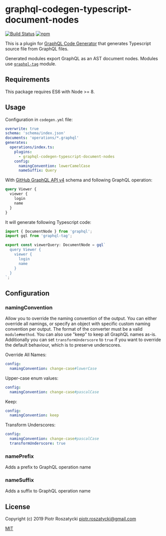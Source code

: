 # graphql-codegen-typescript-document-nodes

<!-- markdownlint-disable MD013 -->

[![Build Status](https://secure.travis-ci.org/dex4er/js-graphql-codegen-typescript-document-nodes.svg)](http://travis-ci.org/dex4er/js-graphql-codegen-typescript-document-nodes) [![npm](https://img.shields.io/npm/v/graphql-codegen-typescript-document-nodes.svg)](https://www.npmjs.com/package/graphql-codegen-typescript-document-nodes)

<!-- markdownlint-enable MD013 -->

This is a plugin for [GraphQL Code
Generator](https://graphql-code-generator.com/) that generates Typescript
source file from GraphQL files.

Generated modules export GraphQL as an AST document nodes. Modules use
[`graphql-tag`](https://www.npmjs.com/package/graphql-tag) module.

## Requirements

This package requires ES6 with Node >= 8.

## Usage

Configuration in `codegen.yml` file:

```yml
overwrite: true
schema: 'schema/index.json'
documents: 'operations/*.graphql'
generates:
  operations/index.ts:
    plugins:
      - graphql-codegen-typescript-document-nodes
    config:
      namingConvention: lowerCamelCase
      nameSuffix: Query
```

With [GitHub GraphQL API v4](https://developer.github.com/v4/) schema and
following GraphQL operation:

```graphql
query Viewer {
  viewer {
    login
    name
  }
}
```

It will generate following Typescript code:

```ts
import { DocumentNode } from 'graphql';
import gql from 'graphql-tag';

export const viewerQuery: DocumentNode = gql`
  query Viewer {
    viewer {
      login
      name
    }
  }
`;
```

## Configuration

### namingConvention

Allow you to override the naming convention of the output. You can either
override all namings, or specify an object with specific custom naming
convention per output. The format of the converter must be a valid
`module#method`. You can also use "keep" to keep all GraphQL names as-is.
Additionally you can set `transformUnderscore` to `true` if you want to
override the default behaviour, which is to preserve underscores.

Override All Names:

```yml
config:
  namingConvention: change-case#lowerCase
```

Upper-case enum values:

```yml
config:
  namingConvention: change-case#pascalCase
```

Keep:

```yml
config:
  namingConvention: keep
```

Transform Underscores:

```yml
config:
  namingConvention: change-case#pascalCase
  transformUnderscore: true
```

### namePrefix

Adds a prefix to GraphQL operation name

### nameSuffix

Adds a suffix to GraphQL operation name

## License

Copyright (c) 2019 Piotr Roszatycki <piotr.roszatycki@gmail.com>

[MIT](https://opensource.org/licenses/MIT)
